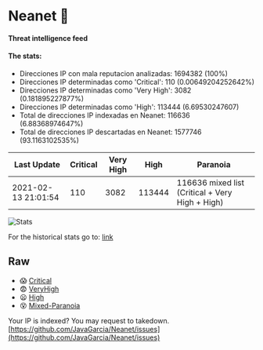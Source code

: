 # Neanet :hocho:
#### Threat intelligence feed
#### The stats:

- Direcciones IP con mala reputacion analizadas: 1694382 (100%)
- Direcciones IP determinadas como 'Critical':  110 (0.00649204252642%)
- Direcciones IP determinadas como 'Very High':  3082 (0.181895227877%)
- Direcciones IP determinadas como 'High':  113444 (6.69530247607)
- Total de direcciones IP indexadas en Neanet:  116636 (6.88368974647%)
- Total de direcciones IP descartadas en Neanet:  1577746 (93.1163102535%)

| Last Update | Critical | Very High | High | Paranoia |
| --- | --- | --- | --- | --- |
| 2021-02-13 21:01:54 | 110 | 3082 | 113444 | 116636 mixed list (Critical + Very High + High)|

![Stats](https://docs.google.com/spreadsheets/d/e/2PACX-1vSnaNMIXVabIpDJjufMlzH7poXnshF3mgd8Is1g9ytUEzVsP5my4Trn8f-xkoLLQ38xpL3HtmUexLo6/pubchart?oid=501124687&format=image)

For the historical stats go to: [link](/stats.csv)
## Raw
- :scream: [Critical](https://raw.githubusercontent.com/JavaGarcia/Neanet/master/blacklists/neanet_critical.txt)
- :fearful: [VeryHigh](https://raw.githubusercontent.com/JavaGarcia/Neanet/master/blacklists/neanet_veryHigh.txtt)
- :frowning: [High](https://raw.githubusercontent.com/JavaGarcia/Neanet/master/blacklists/neanet_high.txt)
- :dizzy_face: [Mixed-Paranoia](https://raw.githubusercontent.com/JavaGarcia/Neanet/master/blacklists/neanet_all.txt)


Your IP is indexed? You may request to takedown. [https://github.com/JavaGarcia/Neanet/issues](https://github.com/JavaGarcia/Neanet/issues)

















































































































































































































































































































































































































































































































































































































































































































































































































































































































































































































































































































































































































































































































































































































































































































































































































































































































































































































































































































































































































































































































































































































































































































































































































































































































































































































































































































































































































































































































































































































































































































































































































































































































































































































































































































































































































































































































































































































































































































































































































































































































































































































































































































































